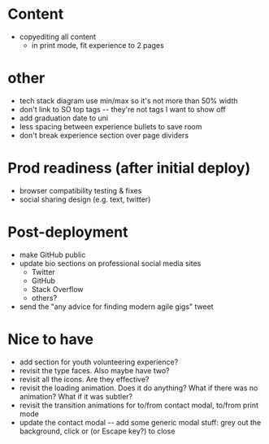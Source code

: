# Content
- copyediting all content
  - in print mode, fit experience to 2 pages

# other
- tech stack diagram use min/max so it's not more than 50% width
- don't link to SO top tags -- they're not tags I want to show off
- add graduation date to uni
- less spacing between experience bullets to save room
- don't break experience section over page dividers

# Prod readiness (after initial deploy)
- browser compatibility testing & fixes
- social sharing design (e.g. text, twitter)

# Post-deployment
- make GitHub public
- update bio sections on professional social media sites
  - Twitter
  - GitHub
  - Stack Overflow
  - others?
- send the "any advice for finding modern agile gigs" tweet

# Nice to have
- add section for youth volunteering experience?
- revisit the type faces. Also maybe have two?
- revisit all the icons. Are they effective?
- revisit the loading animation. Does it do anything? What if there was no animation? What if it was subtler?
- revisit the transition animations for to/from contact modal, to/from print mode
- update the contact modal -- add some generic modal stuff: grey out the background, click or (or Escape key?) to close

